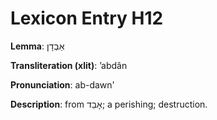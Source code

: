 # Lexicon Entry H12

**Lemma**: אַבְדָן

**Transliteration (xlit)**: ʼabdân

**Pronunciation**: ab-dawn'

**Description**:
from אָבַד; a perishing; destruction.
